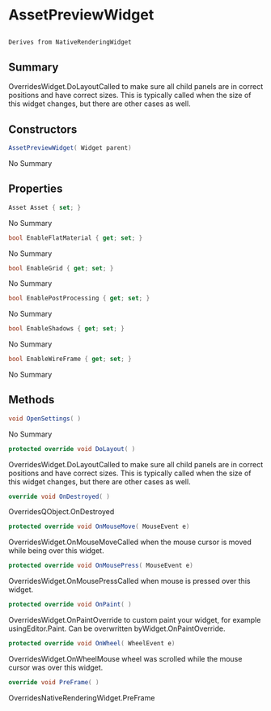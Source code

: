 # AssetPreviewWidget

## 
```c#
Derives from NativeRenderingWidget
```

## Summary

OverridesWidget.DoLayoutCalled to make sure all child panels are in correct positions and have correct sizes.
This is typically called when the size of this widget changes, but there are other cases as well.
## Constructors

```c#
AssetPreviewWidget( Widget parent) 
```
No Summary
## Properties

```c#
Asset Asset { set; } 
```
No Summary
```c#
bool EnableFlatMaterial { get; set; } 
```
No Summary
```c#
bool EnableGrid { get; set; } 
```
No Summary
```c#
bool EnablePostProcessing { get; set; } 
```
No Summary
```c#
bool EnableShadows { get; set; } 
```
No Summary
```c#
bool EnableWireFrame { get; set; } 
```
No Summary
## Methods

```c#
void OpenSettings( ) 
```
No Summary
```c#
protected override void DoLayout( ) 
```
OverridesWidget.DoLayoutCalled to make sure all child panels are in correct positions and have correct sizes.
This is typically called when the size of this widget changes, but there are other cases as well.
```c#
override void OnDestroyed( ) 
```
OverridesQObject.OnDestroyed
```c#
protected override void OnMouseMove( MouseEvent e) 
```
OverridesWidget.OnMouseMoveCalled when the mouse cursor is moved while being over this widget.
```c#
protected override void OnMousePress( MouseEvent e) 
```
OverridesWidget.OnMousePressCalled when mouse is pressed over this widget.
```c#
protected override void OnPaint( ) 
```
OverridesWidget.OnPaintOverride to custom paint your widget, for example usingEditor.Paint. Can be overwritten byWidget.OnPaintOverride.
```c#
protected override void OnWheel( WheelEvent e) 
```
OverridesWidget.OnWheelMouse wheel was scrolled while the mouse cursor was over this widget.
```c#
override void PreFrame( ) 
```
OverridesNativeRenderingWidget.PreFrame
